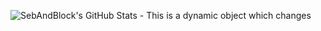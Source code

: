 ![SebAndBlock's GitHub Stats - This is a dynamic object which changes]([SebBIO.png](https://github-readme-stats.vercel.app/api?username=SebAndBlocks&count_private=true&show_icons=true&include_all_commits=true&theme=radical&show=prs_merged))
